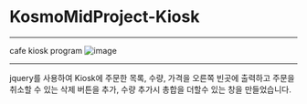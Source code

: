 # KosmoMidProject-Kiosk
***
cafe kiosk program
![image](https://user-images.githubusercontent.com/112688283/197730253-9135fe10-0089-4fda-b123-e57dc0305d87.jpg)
***
jquery를 사용하여 Kiosk에 주문한 목록, 수량, 가격을 오른쪽 빈곳에 출력하고 주문을 취소할 수 있는 삭제 버튼을 추가,
수량 추가시 총합을 더할수 있는 창을 만들었습니다.
